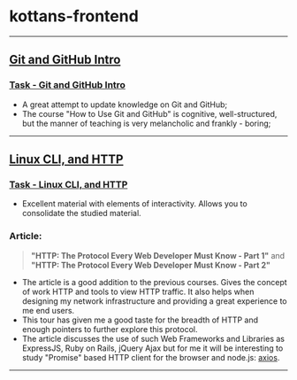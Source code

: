 # kottans-frontend
---------------------
## [Git and GitHub Intro](https://github.com/kottans/frontend/blob/master/tasks/git-intro.md)
###  [Task - Git and GitHub Intro](https://github.com/AlexPoliakov/kottans-frontend/blob/develop/task_0/task_0.md)
- A great attempt to update knowledge on Git and GitHub;
- The course "How to Use Git and GitHub" is cognitive, well-structured, but the manner of teaching is very melancholic and frankly - boring;
---------------------
## [Linux CLI, and HTTP](https://github.com/kottans/frontend/blob/master/tasks/linux-cli-http.md)
### [Task - Linux CLI, and HTTP](https://github.com/AlexPoliakov/kottans-frontend/blob/master/task_linux_cli/task_linux_cli.md)
- Excellent material with elements of interactivity. Allows you to consolidate the studied material.

### Article:
>__"HTTP: The Protocol Every Web Developer Must Know - Part 1"__
    and
>__"HTTP: The Protocol Every Web Developer Must Know - Part 2"__

- The article is a good addition to the previous courses. Gives the concept of work HTTP  and tools to view HTTP traffic.
 It also helps when designing my network infrastructure and providing a great experience to me end users.
- This tour has given me a good taste for the breadth of HTTP and enough pointers to further explore this protocol.
- The article discusses the use of such Web Frameworks and Libraries as ExpressJS, Ruby on Rails, jQuery Ajax but for me it will
be interesting to study "Promise" based HTTP client for the browser and node.js: [axios](https://github.com/axios/axios).
---------------------
